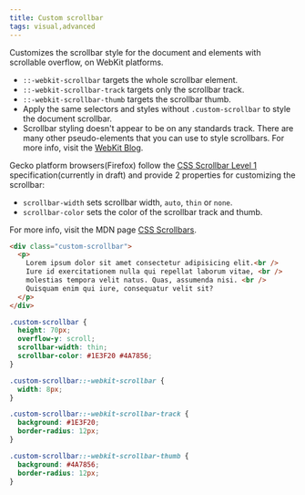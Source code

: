 ```yaml
---
title: Custom scrollbar
tags: visual,advanced
---
```


Customizes the scrollbar style for the document and elements with scrollable overflow, on WebKit platforms.

- `::-webkit-scrollbar` targets the whole scrollbar element.
- `::-webkit-scrollbar-track` targets only the scrollbar track.
- `::-webkit-scrollbar-thumb` targets the scrollbar thumb.
- Apply the same selectors and styles without `.custom-scrollbar` to style the document scrollbar.
- Scrollbar styling doesn't appear to be on any standards track. There are many other pseudo-elements that you can use to style scrollbars. For more info, visit the [WebKit Blog](https://webkit.org/blog/363/styling-scrollbars/).

Gecko platform browsers(Firefox) follow the [CSS Scrollbar Level 1](https://drafts.csswg.org/css-scrollbars-1) specification(currently in draft) and provide 2 properties for customizing the scrollbar:

- `scrollbar-width` sets scrollbar width, `auto`, `thin` or `none`.
- `scrollbar-color` sets the color of the scrollbar track and thumb.

 For more info, visit the MDN page [CSS Scrollbars](https://developer.mozilla.org/en-US/docs/Web/CSS/CSS_Scrollbars).

```html
<div class="custom-scrollbar">
  <p>
    Lorem ipsum dolor sit amet consectetur adipisicing elit.<br />
    Iure id exercitationem nulla qui repellat laborum vitae, <br />
    molestias tempora velit natus. Quas, assumenda nisi. <br />
    Quisquam enim qui iure, consequatur velit sit?
  </p>
</div>
```

```css
.custom-scrollbar {
  height: 70px;
  overflow-y: scroll;
  scrollbar-width: thin;
  scrollbar-color: #1E3F20 #4A7856;
}

.custom-scrollbar::-webkit-scrollbar {
  width: 8px;
}

.custom-scrollbar::-webkit-scrollbar-track {
  background: #1E3F20;
  border-radius: 12px;
}

.custom-scrollbar::-webkit-scrollbar-thumb {
  background: #4A7856;
  border-radius: 12px;
}
```
